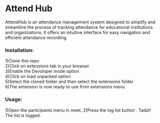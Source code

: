 # Attend Hub

AttendHub is an attendance management system designed to simplify and streamline the process of tracking attendance for educational institutions and organizations. It offers an intuitive interface for easy navigation and efficient attendance recording.

### Installation: ###
1)Clone this repo <br>
2)Click on extensions tab in your browser <br>
3)Enable the Devoloper mode option <br>
4)Click on load unpacked option <br>
5)Select the cloned folder and then select the extensions folder<br>
6)The extension is now ready to use from extensions menu <br>
### Usage: ###
1)Open the participants menu in meet.
2)Press the log list button .
Tada!! The list is logged.


